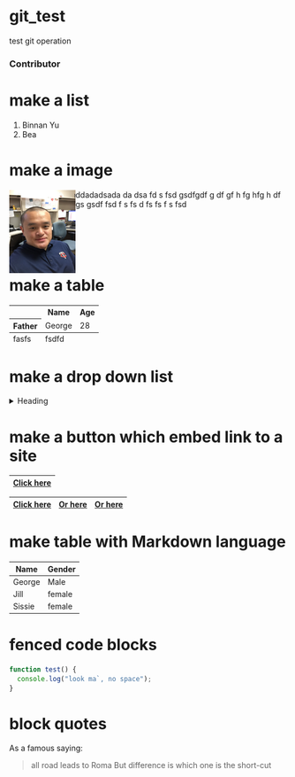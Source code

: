 # git_test
test git operation
<h3>Contributor</h3>

# make a list
<ol>
  <li>Binnan Yu</li>
  <li>Bea</li>
</ol>

# make a image
<p><img src="IMG_0888.JPG" height="150" width="120" align="left"/> ddadadsada da dsa fd s fsd gsdfgdf g df gf h fg hfg h df gs  gsdf fsd f s fs d fs fs f s fsd </p>
<script src="https://unpkg.com/react-dom@15.6.1/dist/react-dom.js"></script>
</br></br></br></br>

# make a table 
<table>
  <tr>
    <th></th>
    <th scope="col">Name</th>
    <th scope="col">Age</th>
  </tr>
  <tr>
    <th scope="row">Father</th>
    <td>George</td>
    <td>28</td>
  </tr>
   
  <tfoot>
    <tr>
      <td>fasfs</td>
      <td>fsdfd</td>
    </tr>
  </tfoot>
</table>

# make a drop down list

<details>
  <summary>Heading</summary>
    <ul>
      <li> markdown list 1</li>
      <ul>
        <li> nested list 1</li>
        <li> nested list 2</li>
      </ul>
      <li> markdown list 2</li>
    </ul>
</details>


# make a button which embed link to a site
|[Click here](https://hsl.uw.edu/)|
|---|

|[Click here](https://hsl.uw.edu/)|[Or here](https://amath.washington.edu/)|[Or here](https://github.com/)|
|---|---|---|

# make table with Markdown language
Name | Gender
----------|----
George|Male
Jill|female
Sissie|female


# fenced code blocks
```javascript
function test() {
  console.log("look ma`, no space");
}
```

# block quotes
As a famous saying:
> all road leads to Roma
> But difference is which one is the short-cut

